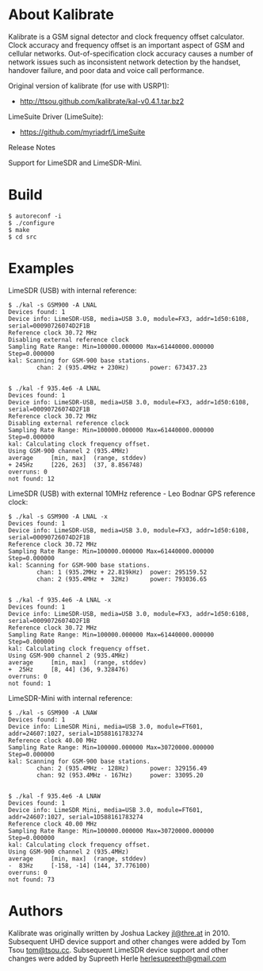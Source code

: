 About Kalibrate
===============

Kalibrate is a GSM signal detector and clock frequency offset calculator.
Clock accuracy and frequency offset is an important aspect of GSM and cellular
networks. Out-of-specification clock accuracy causes a number of network issues
such as inconsistent network detection by the handset, handover failure, and
poor data and voice call performance.

Original version of kalibrate (for use with USRP1):
  * http://ttsou.github.com/kalibrate/kal-v0.4.1.tar.bz2

LimeSuite Driver (LimeSuite):
  * https://github.com/myriadrf/LimeSuite

Release Notes

Support for LimeSDR and LimeSDR-Mini.

Build
=====

```
$ autoreconf -i
$ ./configure
$ make
$ cd src
```

Examples
========

LimeSDR (USB) with internal reference:

```
$ ./kal -s GSM900 -A LNAL
Devices found: 1
Device info: LimeSDR-USB, media=USB 3.0, module=FX3, addr=1d50:6108, serial=00090726074D2F1B
Reference clock 30.72 MHz
Disabling external reference clock
Sampling Rate Range: Min=100000.000000 Max=61440000.000000 Step=0.000000
kal: Scanning for GSM-900 base stations.
        chan: 2 (935.4MHz + 230Hz)      power: 673437.23


$ ./kal -f 935.4e6 -A LNAL            
Devices found: 1
Device info: LimeSDR-USB, media=USB 3.0, module=FX3, addr=1d50:6108, serial=00090726074D2F1B
Reference clock 30.72 MHz
Disabling external reference clock
Sampling Rate Range: Min=100000.000000 Max=61440000.000000 Step=0.000000
kal: Calculating clock frequency offset.
Using GSM-900 channel 2 (935.4MHz)
average		[min, max]	(range, stddev)
+ 245Hz		[226, 263]	(37, 8.856748)
overruns: 0
not found: 12
```

LimeSDR (USB) with external 10MHz reference - Leo Bodnar GPS reference clock:

```
$ ./kal -s GSM900 -A LNAL -x
Devices found: 1
Device info: LimeSDR-USB, media=USB 3.0, module=FX3, addr=1d50:6108, serial=00090726074D2F1B
Reference clock 30.72 MHz
Sampling Rate Range: Min=100000.000000 Max=61440000.000000 Step=0.000000
kal: Scanning for GSM-900 base stations.
        chan: 1 (935.2MHz + 22.819kHz)  power: 295159.52                      
        chan: 2 (935.4MHz +  32Hz)      power: 793036.65


$ ./kal -f 935.4e6 -A LNAL -x
Devices found: 1
Device info: LimeSDR-USB, media=USB 3.0, module=FX3, addr=1d50:6108, serial=00090726074D2F1B
Reference clock 30.72 MHz
Sampling Rate Range: Min=100000.000000 Max=61440000.000000 Step=0.000000
kal: Calculating clock frequency offset.
Using GSM-900 channel 2 (935.4MHz)
average		[min, max]	(range, stddev)
+  25Hz		[8, 44]	(36, 9.328476)
overruns: 0
not found: 1
```

LimeSDR-Mini with internal reference:

```
$ ./kal -s GSM900 -A LNAW
Devices found: 1
Device info: LimeSDR Mini, media=USB 3.0, module=FT601, addr=24607:1027, serial=1D588161783274
Reference clock 40.00 MHz
Sampling Rate Range: Min=100000.000000 Max=30720000.000000 Step=0.000000
kal: Scanning for GSM-900 base stations.
        chan: 2 (935.4MHz - 128Hz)      power: 329156.49                      
        chan: 92 (953.4MHz - 167Hz)     power: 33095.20


$ ./kal -f 935.4e6 -A LNAW
Devices found: 1
Device info: LimeSDR Mini, media=USB 3.0, module=FT601, addr=24607:1027, serial=1D588161783274
Reference clock 40.00 MHz
Sampling Rate Range: Min=100000.000000 Max=30720000.000000 Step=0.000000
kal: Calculating clock frequency offset.
Using GSM-900 channel 2 (935.4MHz)
average		[min, max]	(range, stddev)
-  83Hz		[-158, -14]	(144, 37.776100)
overruns: 0
not found: 73
```

Authors
=======

Kalibrate was originally written by Joshua Lackey <jl@thre.at> in 2010.
Subsequent UHD device support and other changes were added by
Tom Tsou <tom@tsou.cc>.
Subsequent LimeSDR device support and other changes were added by Supreeth Herle <herlesupreeth@gmail.com>
